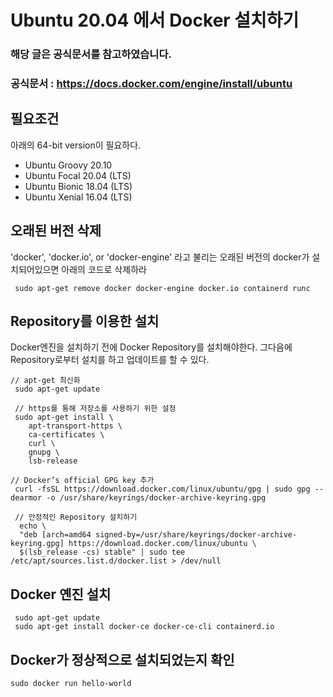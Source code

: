 # Ubuntu 20.04 에서 Docker 설치하기
### 해당 글은 공식문서를 참고하였습니다.
### 공식문서 : https://docs.docker.com/engine/install/ubuntu


## 필요조건
아래의 64-bit version이 필요하다.
- Ubuntu Groovy 20.10
- Ubuntu Focal 20.04 (LTS)
- Ubuntu Bionic 18.04 (LTS)
- Ubuntu Xenial 16.04 (LTS)

## 오래된 버전 삭제
'docker', 'docker.io', or 'docker-engine' 라고 불리는 오래된 버전의 docker가 설치되어있으면 아래의 코드로 삭제하라
```
 sudo apt-get remove docker docker-engine docker.io containerd runc
```
## Repository를 이용한 설치
Docker엔진을 설치하기 전에 Docker Repository를 설치해야한다. 그다음에 Repository로부터 설치를 하고 업데이트를 할 수 있다.
```
// apt-get 최신화
 sudo apt-get update 
 
 // https를 통해 저장소를 사용하기 위한 설정
 sudo apt-get install \
    apt-transport-https \
    ca-certificates \
    curl \
    gnupg \
    lsb-release
    
// Docker’s official GPG key 추가
 curl -fsSL https://download.docker.com/linux/ubuntu/gpg | sudo gpg --dearmor -o /usr/share/keyrings/docker-archive-keyring.gpg
 
 // 안정적인 Repository 설치하기
  echo \
  "deb [arch=amd64 signed-by=/usr/share/keyrings/docker-archive-keyring.gpg] https://download.docker.com/linux/ubuntu \
  $(lsb_release -cs) stable" | sudo tee /etc/apt/sources.list.d/docker.list > /dev/null
```
## Docker 옌진 설치
```
 sudo apt-get update
 sudo apt-get install docker-ce docker-ce-cli containerd.io
```
## Docker가 정상적으로 설치되었는지 확인
``` 
sudo docker run hello-world
```

